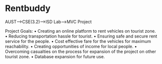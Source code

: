 # Rentbuddy
AUST-->CSE(3.2)-->ISD Lab-->MVC Project

Project Goals: 
• Creating an online platform to rent vehicles on tourist zone.
• Reducing transportation hassle for tourist.
• Ensuring safe and secure rent service for the people.
• Cost effective fare for the vehicles for maximum reachability.
• Creating opportunities of income for local people.
• Overcoming casualties on the process for expansion of the project on other tourist zone.
• Database expansion for future use.

